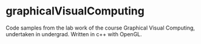 # graphicalVisualComputing

Code samples from the lab work of the course Graphical Visual Computing, undertaken in undergrad. Written in c++ with OpenGL. 
